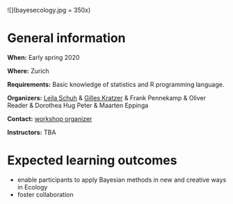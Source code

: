 
![](bayesecology.jpg = 350x)

# General information

**When:** Early spring 2020

**Where:** Zurich

**Requirements:** Basic knowledge of statistics and R programming language. 

**Organizers:** [Leila Schuh](https://www.math.uzh.ch/index.php?id=people&L=0&id=people&semId=37&key1=14654) & [Gilles Kratzer](https://gilleskratzer.netlify.com/) & Frank Pennekamp & Oliver Reader & Dorothea Hug Peter & Maarten Eppinga

**Contact:** [workshop organizer](mailto:leila.schuh@math.uzh.ch)

**Instructors:** TBA

# Expected learning outcomes
- enable participants to apply Bayesian methods in new and creative ways in Ecology
- foster collaboration
